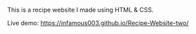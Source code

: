 This is a recipe website I made using HTML & CSS.

Live demo: https://infamous003.github.io/Recipe-Website-two/
